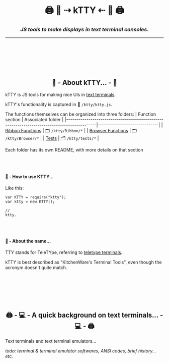 <!-- Title -->
<h1 align="center">
  🖨 🐯  ⇢ kTTY ⇠  🐯 🖨
</h1>

<!--  Subtitle -->
<h3 align="center">
  <i>JS tools to make displays in text terminal consoles.</i>
</h3>

---

<br /><br /><br /><br /><br />





<h2 align="center"> 🐯  - About kTTY... - 🐯</h2>

kTTY is JS tools for making nice UIs in <a href="#text-terminals">text terminals</a>.  

kTTY's functionality is captured in 📄 `/ktty/ktty.js`.  

The functions themselves can be organized into three folders:
| Function section                                                                            | Associated folder            |
|---------------------------------------------------------------------------------------------|------------------------------|
| <a href="https://github.com/rooftop-media/ktty/tree/main/Ribbon">Ribbon Functions</a>       | 🗂 `/ktty/Ribbon/*`          |
| <a href="https://github.com/rooftop-media/ktty/tree/main/Browser">Browser Functions</a>     | 🗂 `/ktty/Browser/*`         |
| <a href="https://github.com/rooftop-media/ktty/tree/main/Tests">Tests</a>                   | 🗂 `/ktty/tests/*`           |

Each folder has its own README, with more details on that section

<br /><br />

<h4> 🐯  - How to use KTTY...</h4>

Like this:
```
var KTTY = require("ktty");
var ktty = new KTTY();

//
ktty.
```


<br /><br />

<h4> 🐯  - About the name...</h4>

TTY stands for TeleTYpe, referring to [teletype terminals](https://en.wikipedia.org/wiki/Teletype_Model_33).  

kTTY is best described as "KitchenWare's Terminal Tools", 
even though the acronym doesn't quite match. 

<br /><br /><br /><br /><br />





<h2 align="center">  🖨 - 💻  - A quick background on text terminals... - 💻 - 🖨 </h2>

<p> Text terminals and text terminal emulators... </p>

<i>todo: terminal & terminal emulator softwares, ANSI codes, brief history... etc.</i>

<br /><br /><br /><br /><br />


